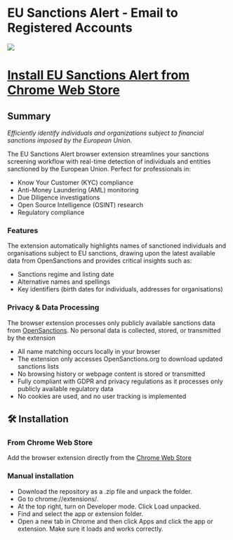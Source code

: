 # **EU Sanctions Alert - Email to Registered Accounts**

![](https://files.catbox.moe/kazrmr.jpg)

# [Install EU Sanctions Alert from Chrome Web Store](https://chromewebstore.google.com/detail/eu-sanctions-alert/lbkcklkbphobjhlekgeafhfcjhaihkha?authuser=0&hl=en-GB)

## **Summary**

*Efficiently identify individuals and organizations subject to financial sanctions imposed by the European Union.*

The EU Sanctions Alert browser extension streamlines your sanctions screening workflow with real-time detection of individuals and entities sanctioned by the European Union. Perfect for professionals in:
+ Know Your Customer (KYC) compliance
+ Anti-Money Laundering (AML) monitoring
+ Due Diligence investigations
+ Open Source Intelligence (OSINT) research
+ Regulatory compliance

### Features
The extension automatically highlights names of sanctioned individuals and organisations subject to EU sanctions, drawing upon the latest available data from OpenSanctions and provides critical insights such as:
+ Sanctions regime and listing date
+ Alternative names and spellings
+ Key identifiers (birth dates for individuals, addresses for organisations)

### Privacy & Data Processing
The browser extension processes only publicly available sanctions data from [OpenSanctions](https://www.opensanctions.org). No personal data is collected, stored, or transmitted by the extension
+ All name matching occurs locally in your browser
+ The extension only accesses OpenSanctions.org to download updated sanctions lists
+ No browsing history or webpage content is stored or transmitted
+ Fully compliant with GDPR and privacy regulations as it processes only publicly available regulatory data
+ No cookies are used, and no user tracking is implemented

## 🛠️ Installation
### From Chrome Web Store
Add the browser extension directly from the [Chrome Web Store](https://chromewebstore.google.com/detail/eu-sanctions-alert/lbkcklkbphobjhlekgeafhfcjhaihkha?authuser=0&hl=en-GB)

### Manual installation
+ Download the repository as a .zip file and unpack the folder.
+ Go to chrome://extensions/.
+ At the top right, turn on Developer mode. Click Load unpacked.
+ Find and select the app or extension folder.
+ Open a new tab in Chrome and then click Apps and  click the app or extension. Make sure it loads and works correctly.
